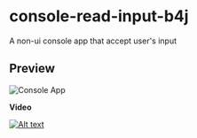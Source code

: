 # console-read-input-b4j
A non-ui console app that accept user's input

## Preview
<img src="https://github.com/pyhoon/console-read-input-b4j/raw/main/console.png" title="Console App" />

**Video**

[![Alt text](https://img.youtube.com/vi/xAtZtEFXmG8/0.jpg)](https://youtu.be/xAtZtEFXmG8)
